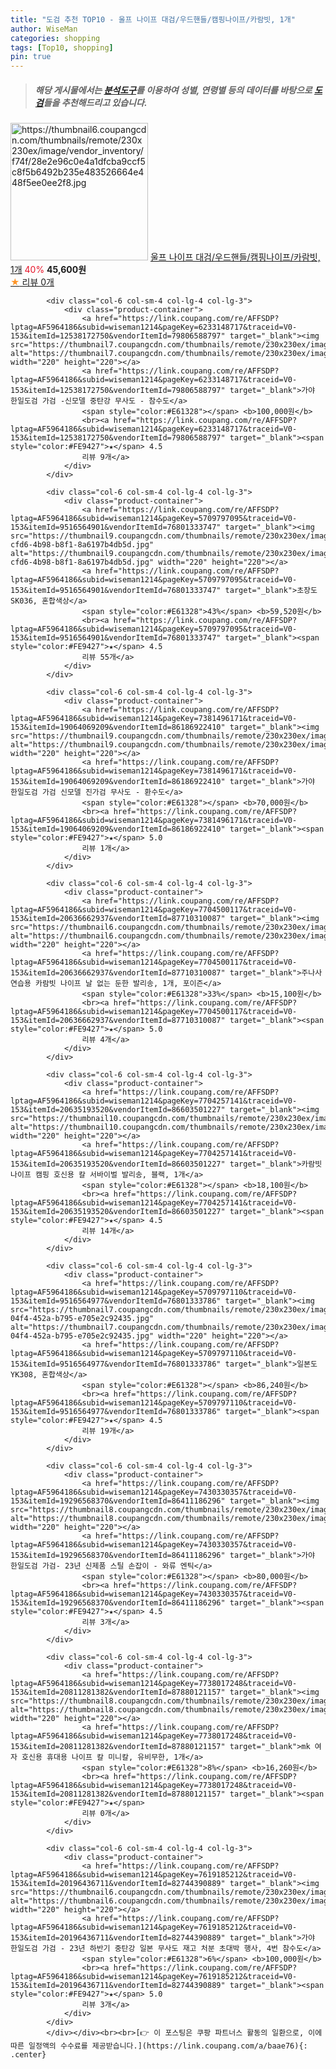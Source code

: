 ```yaml
---
title: "도검 추천 TOP10 - 울프 나이프 대검/우드핸들/캠핑나이프/카람빗, 1개"
author: WiseMan
categories: shopping
tags: [Top10, shopping]
pin: true
---
```


> ##### 해당 게시물에서는 [**분석도구**](https://itemscout.io/)를 이용하여 **성별**, **연령별** 등의 데이터를 바탕으로 [**도검**](https://link.coupang.com/a/baae76)들을 추천해드리고 있습니다.
<div class="container"><div class="row">
            <div class="col-6 col-sm-4 col-lg-4 col-lg-3">
                <div class="product-container">
                    <a href="https://link.coupang.com/re/AFFSDP?lptag=AF5964186&subid=wiseman1214&pageKey=7292524445&traceid=V0-153&itemId=18642455463&vendorItemId=85777528692" target="_blank"><img src="https://thumbnail6.coupangcdn.com/thumbnails/remote/230x230ex/image/vendor_inventory/f74f/28e2e96c0e4a1dfcba9ccf5c8f5b6492b235e483526664e448f5ee0ee2f8.jpg" alt="https://thumbnail6.coupangcdn.com/thumbnails/remote/230x230ex/image/vendor_inventory/f74f/28e2e96c0e4a1dfcba9ccf5c8f5b6492b235e483526664e448f5ee0ee2f8.jpg" width="220" height="220"></a>
                    <a href="https://link.coupang.com/re/AFFSDP?lptag=AF5964186&subid=wiseman1214&pageKey=7292524445&traceid=V0-153&itemId=18642455463&vendorItemId=85777528692" target="_blank">울프 나이프 대검/우드핸들/캠핑나이프/카람빗, 1개</a>
                    <span style="color:#E61328">40%</span> <b>45,600원</b>
                    <br><a href="https://link.coupang.com/re/AFFSDP?lptag=AF5964186&subid=wiseman1214&pageKey=7292524445&traceid=V0-153&itemId=18642455463&vendorItemId=85777528692" target="_blank"><span style="color:#FE9427">★</span> 
                    리뷰 0개</a>
                </div>
            </div>
            
            <div class="col-6 col-sm-4 col-lg-4 col-lg-3">
                <div class="product-container">
                    <a href="https://link.coupang.com/re/AFFSDP?lptag=AF5964186&subid=wiseman1214&pageKey=6233148717&traceid=V0-153&itemId=12538172750&vendorItemId=79806588797" target="_blank"><img src="https://thumbnail7.coupangcdn.com/thumbnails/remote/230x230ex/image/vendor_inventory/5362/d6b604301762f318a6d9d90b06b31d8ca7cbaf66149796b4ab17b8b8d22d.jpg" alt="https://thumbnail7.coupangcdn.com/thumbnails/remote/230x230ex/image/vendor_inventory/5362/d6b604301762f318a6d9d90b06b31d8ca7cbaf66149796b4ab17b8b8d22d.jpg" width="220" height="220"></a>
                    <a href="https://link.coupang.com/re/AFFSDP?lptag=AF5964186&subid=wiseman1214&pageKey=6233148717&traceid=V0-153&itemId=12538172750&vendorItemId=79806588797" target="_blank">가야 한일도검 가검 -신모델 중탄강 무사도 - 참수도</a>
                    <span style="color:#E61328"></span> <b>100,000원</b>
                    <br><a href="https://link.coupang.com/re/AFFSDP?lptag=AF5964186&subid=wiseman1214&pageKey=6233148717&traceid=V0-153&itemId=12538172750&vendorItemId=79806588797" target="_blank"><span style="color:#FE9427">★</span> 4.5
                    리뷰 9개</a>
                </div>
            </div>
            
            <div class="col-6 col-sm-4 col-lg-4 col-lg-3">
                <div class="product-container">
                    <a href="https://link.coupang.com/re/AFFSDP?lptag=AF5964186&subid=wiseman1214&pageKey=5709797095&traceid=V0-153&itemId=9516564901&vendorItemId=76801333747" target="_blank"><img src="https://thumbnail9.coupangcdn.com/thumbnails/remote/230x230ex/image/retail/images/2021/06/21/12/1/c439618e-cfd6-4b98-b8f1-8a6197b4db5d.jpg" alt="https://thumbnail9.coupangcdn.com/thumbnails/remote/230x230ex/image/retail/images/2021/06/21/12/1/c439618e-cfd6-4b98-b8f1-8a6197b4db5d.jpg" width="220" height="220"></a>
                    <a href="https://link.coupang.com/re/AFFSDP?lptag=AF5964186&subid=wiseman1214&pageKey=5709797095&traceid=V0-153&itemId=9516564901&vendorItemId=76801333747" target="_blank">초장도 SK036, 혼합색상</a>
                    <span style="color:#E61328">43%</span> <b>59,520원</b>
                    <br><a href="https://link.coupang.com/re/AFFSDP?lptag=AF5964186&subid=wiseman1214&pageKey=5709797095&traceid=V0-153&itemId=9516564901&vendorItemId=76801333747" target="_blank"><span style="color:#FE9427">★</span> 4.5
                    리뷰 55개</a>
                </div>
            </div>
            
            <div class="col-6 col-sm-4 col-lg-4 col-lg-3">
                <div class="product-container">
                    <a href="https://link.coupang.com/re/AFFSDP?lptag=AF5964186&subid=wiseman1214&pageKey=7381496171&traceid=V0-153&itemId=19064069209&vendorItemId=86186922410" target="_blank"><img src="https://thumbnail9.coupangcdn.com/thumbnails/remote/230x230ex/image/vendor_inventory/5e82/ecdbc58cb1367e4f25cd8c38a83c2975b672732bbb4b46e948a64044e5b0.jpg" alt="https://thumbnail9.coupangcdn.com/thumbnails/remote/230x230ex/image/vendor_inventory/5e82/ecdbc58cb1367e4f25cd8c38a83c2975b672732bbb4b46e948a64044e5b0.jpg" width="220" height="220"></a>
                    <a href="https://link.coupang.com/re/AFFSDP?lptag=AF5964186&subid=wiseman1214&pageKey=7381496171&traceid=V0-153&itemId=19064069209&vendorItemId=86186922410" target="_blank">가야 한일도검 가검 신모델 진가검 무사도 - 환수도</a>
                    <span style="color:#E61328"></span> <b>70,000원</b>
                    <br><a href="https://link.coupang.com/re/AFFSDP?lptag=AF5964186&subid=wiseman1214&pageKey=7381496171&traceid=V0-153&itemId=19064069209&vendorItemId=86186922410" target="_blank"><span style="color:#FE9427">★</span> 5.0
                    리뷰 1개</a>
                </div>
            </div>
            
            <div class="col-6 col-sm-4 col-lg-4 col-lg-3">
                <div class="product-container">
                    <a href="https://link.coupang.com/re/AFFSDP?lptag=AF5964186&subid=wiseman1214&pageKey=7704500117&traceid=V0-153&itemId=20636662937&vendorItemId=87710310087" target="_blank"><img src="https://thumbnail6.coupangcdn.com/thumbnails/remote/230x230ex/image/vendor_inventory/1d1c/aa57a42d2cc21fa32f245df43ff1cfd5f8c4ebd0dec4f3817f53f839f18e.png" alt="https://thumbnail6.coupangcdn.com/thumbnails/remote/230x230ex/image/vendor_inventory/1d1c/aa57a42d2cc21fa32f245df43ff1cfd5f8c4ebd0dec4f3817f53f839f18e.png" width="220" height="220"></a>
                    <a href="https://link.coupang.com/re/AFFSDP?lptag=AF5964186&subid=wiseman1214&pageKey=7704500117&traceid=V0-153&itemId=20636662937&vendorItemId=87710310087" target="_blank">주나사 연습용 카람빗 나이프 날 없는 둔한 발리송, 1개, 포이즌</a>
                    <span style="color:#E61328">33%</span> <b>15,100원</b>
                    <br><a href="https://link.coupang.com/re/AFFSDP?lptag=AF5964186&subid=wiseman1214&pageKey=7704500117&traceid=V0-153&itemId=20636662937&vendorItemId=87710310087" target="_blank"><span style="color:#FE9427">★</span> 5.0
                    리뷰 4개</a>
                </div>
            </div>
            
            <div class="col-6 col-sm-4 col-lg-4 col-lg-3">
                <div class="product-container">
                    <a href="https://link.coupang.com/re/AFFSDP?lptag=AF5964186&subid=wiseman1214&pageKey=7704257141&traceid=V0-153&itemId=20635193520&vendorItemId=86603501227" target="_blank"><img src="https://thumbnail10.coupangcdn.com/thumbnails/remote/230x230ex/image/vendor_inventory/1ce3/8a9d955c036e8ebc1152a0591b01190c7c92517e9c7a54fbccd93b44dbf6.png" alt="https://thumbnail10.coupangcdn.com/thumbnails/remote/230x230ex/image/vendor_inventory/1ce3/8a9d955c036e8ebc1152a0591b01190c7c92517e9c7a54fbccd93b44dbf6.png" width="220" height="220"></a>
                    <a href="https://link.coupang.com/re/AFFSDP?lptag=AF5964186&subid=wiseman1214&pageKey=7704257141&traceid=V0-153&itemId=20635193520&vendorItemId=86603501227" target="_blank">카람빗 나이프 캠핑 호신용 칼 서바이벌 발리송, 블랙, 1개</a>
                    <span style="color:#E61328"></span> <b>18,100원</b>
                    <br><a href="https://link.coupang.com/re/AFFSDP?lptag=AF5964186&subid=wiseman1214&pageKey=7704257141&traceid=V0-153&itemId=20635193520&vendorItemId=86603501227" target="_blank"><span style="color:#FE9427">★</span> 4.5
                    리뷰 14개</a>
                </div>
            </div>
            
            <div class="col-6 col-sm-4 col-lg-4 col-lg-3">
                <div class="product-container">
                    <a href="https://link.coupang.com/re/AFFSDP?lptag=AF5964186&subid=wiseman1214&pageKey=5709797110&traceid=V0-153&itemId=9516564977&vendorItemId=76801333786" target="_blank"><img src="https://thumbnail7.coupangcdn.com/thumbnails/remote/230x230ex/image/retail/images/2021/06/21/12/3/743dd96f-04f4-452a-b795-e705e2c92435.jpg" alt="https://thumbnail7.coupangcdn.com/thumbnails/remote/230x230ex/image/retail/images/2021/06/21/12/3/743dd96f-04f4-452a-b795-e705e2c92435.jpg" width="220" height="220"></a>
                    <a href="https://link.coupang.com/re/AFFSDP?lptag=AF5964186&subid=wiseman1214&pageKey=5709797110&traceid=V0-153&itemId=9516564977&vendorItemId=76801333786" target="_blank">일본도 YK308, 혼합색상</a>
                    <span style="color:#E61328"></span> <b>86,240원</b>
                    <br><a href="https://link.coupang.com/re/AFFSDP?lptag=AF5964186&subid=wiseman1214&pageKey=5709797110&traceid=V0-153&itemId=9516564977&vendorItemId=76801333786" target="_blank"><span style="color:#FE9427">★</span> 4.5
                    리뷰 19개</a>
                </div>
            </div>
            
            <div class="col-6 col-sm-4 col-lg-4 col-lg-3">
                <div class="product-container">
                    <a href="https://link.coupang.com/re/AFFSDP?lptag=AF5964186&subid=wiseman1214&pageKey=7430330357&traceid=V0-153&itemId=19296568370&vendorItemId=86411186296" target="_blank"><img src="https://thumbnail8.coupangcdn.com/thumbnails/remote/230x230ex/image/vendor_inventory/b8a0/7af73c7bf6861bff24efd643ab9ed8775f1aeec09b12ae3d8f26e4d0af82.jpg" alt="https://thumbnail8.coupangcdn.com/thumbnails/remote/230x230ex/image/vendor_inventory/b8a0/7af73c7bf6861bff24efd643ab9ed8775f1aeec09b12ae3d8f26e4d0af82.jpg" width="220" height="220"></a>
                    <a href="https://link.coupang.com/re/AFFSDP?lptag=AF5964186&subid=wiseman1214&pageKey=7430330357&traceid=V0-153&itemId=19296568370&vendorItemId=86411186296" target="_blank">가야 한일도검 가검- 23년 신제품 스틸 손잡이 - 와류 엔틱</a>
                    <span style="color:#E61328"></span> <b>80,000원</b>
                    <br><a href="https://link.coupang.com/re/AFFSDP?lptag=AF5964186&subid=wiseman1214&pageKey=7430330357&traceid=V0-153&itemId=19296568370&vendorItemId=86411186296" target="_blank"><span style="color:#FE9427">★</span> 4.5
                    리뷰 3개</a>
                </div>
            </div>
            
            <div class="col-6 col-sm-4 col-lg-4 col-lg-3">
                <div class="product-container">
                    <a href="https://link.coupang.com/re/AFFSDP?lptag=AF5964186&subid=wiseman1214&pageKey=7738017248&traceid=V0-153&itemId=20811281382&vendorItemId=87880121157" target="_blank"><img src="https://thumbnail8.coupangcdn.com/thumbnails/remote/230x230ex/image/vendor_inventory/f8d8/5f74dfabe33c3b35230de8a36cd9d15933728209dd02f30b0fb6fb8d6b65.jpg" alt="https://thumbnail8.coupangcdn.com/thumbnails/remote/230x230ex/image/vendor_inventory/f8d8/5f74dfabe33c3b35230de8a36cd9d15933728209dd02f30b0fb6fb8d6b65.jpg" width="220" height="220"></a>
                    <a href="https://link.coupang.com/re/AFFSDP?lptag=AF5964186&subid=wiseman1214&pageKey=7738017248&traceid=V0-153&itemId=20811281382&vendorItemId=87880121157" target="_blank">mk 여자 호신용 휴대용 나이프 칼 미니칼, 유비무한, 1개</a>
                    <span style="color:#E61328">8%</span> <b>16,260원</b>
                    <br><a href="https://link.coupang.com/re/AFFSDP?lptag=AF5964186&subid=wiseman1214&pageKey=7738017248&traceid=V0-153&itemId=20811281382&vendorItemId=87880121157" target="_blank"><span style="color:#FE9427">★</span> 
                    리뷰 0개</a>
                </div>
            </div>
            
            <div class="col-6 col-sm-4 col-lg-4 col-lg-3">
                <div class="product-container">
                    <a href="https://link.coupang.com/re/AFFSDP?lptag=AF5964186&subid=wiseman1214&pageKey=7619185212&traceid=V0-153&itemId=20196436711&vendorItemId=82744390889" target="_blank"><img src="https://thumbnail6.coupangcdn.com/thumbnails/remote/230x230ex/image/vendor_inventory/08c2/ac58f4c488bae618936ed0e095df4b9d9397412015e6b2ece45e251e6e78.jpg" alt="https://thumbnail6.coupangcdn.com/thumbnails/remote/230x230ex/image/vendor_inventory/08c2/ac58f4c488bae618936ed0e095df4b9d9397412015e6b2ece45e251e6e78.jpg" width="220" height="220"></a>
                    <a href="https://link.coupang.com/re/AFFSDP?lptag=AF5964186&subid=wiseman1214&pageKey=7619185212&traceid=V0-153&itemId=20196436711&vendorItemId=82744390889" target="_blank">가야 한일도검 가검 - 23년 하반기 중탄강 일본 무사도 재고 처분 초대박 행사, 4번 참수도</a>
                    <span style="color:#E61328">6%</span> <b>100,000원</b>
                    <br><a href="https://link.coupang.com/re/AFFSDP?lptag=AF5964186&subid=wiseman1214&pageKey=7619185212&traceid=V0-153&itemId=20196436711&vendorItemId=82744390889" target="_blank"><span style="color:#FE9427">★</span> 5.0
                    리뷰 3개</a>
                </div>
            </div>
            </div></div><br><br>[👉 이 포스팅은 쿠팡 파트너스 활동의 일환으로, 이에 따른 일정액의 수수료를 제공받습니다.](https://link.coupang.com/a/baae76){: .center}